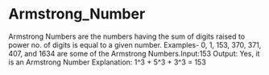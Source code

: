 # Armstrong_Number
Armstrong Numbers are the numbers having the sum of digits raised to power no. of digits is equal to a given number. Examples- 0, 1, 153, 370, 371, 407, and 1634 are some of the Armstrong Numbers.Input:153  Output: Yes, it is an Armstrong Number Explanation: 1^3 + 5^3 + 3^3 = 153
